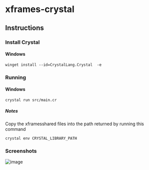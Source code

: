 # xframes-crystal

## Instructions

### Install Crystal

#### Windows

`winget install --id=CrystalLang.Crystal  -e`

### Running

#### Windows

`crystal run src/main.cr`

##### Notes

Copy the xframesshared files into the path returned by running this command

`crystal env CRYSTAL_LIBRARY_PATH`

### Screenshots

![image](https://github.com/user-attachments/assets/e7f48019-e4e2-43f2-95c7-17873bda7d73)
